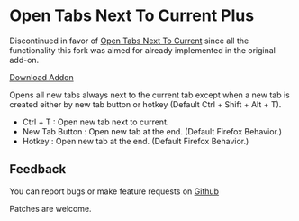 Open Tabs Next To Current Plus
=================================

Discontinued in favor of [Open Tabs Next To Current]( https://github.com/sblask/firefox-open-tabs-next-to-current/ ) since all the functionality this fork was aimed for already implemented in the original add-on.

[Download Addon]( https://addons.mozilla.org/en-US/firefox/addon/open-tabs-next-to-current-plus/ )

Opens all new tabs always next to the current tab except when a new tab is created either by new tab button or hotkey (Default Ctrl + Shift + Alt + T).
- Ctrl + T : Open new tab next to current.
- New Tab Button : Open new tab at the end. (Default Firefox Behavior.)
- Hotkey : Open new tab at the end. (Default Firefox Behavior.)

Feedback
--------

You can report bugs or make feature requests on
[Github]( https://github.com/Nidre/firefox-open-tabs-next-to-current-plus/issues )

Patches are welcome.
